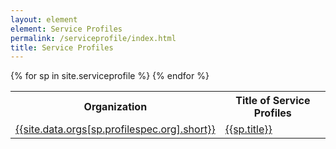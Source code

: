 ```yaml
---
layout: element
element: Service Profiles
permalink: /serviceprofile/index.html
title: Service Profiles
---
```


<table>
<tr>
  <th>Organization</th>
  <th>Title of Service Profiles</th>
</tr>
{% for sp in site.serviceprofile %}
<tr>
  <td><a href="/organization/{{sp.profilespec.org}}.html">{{site.data.orgs[sp.profilespec.org].short}}</a></td>
  <td><a href="/serviceprofile/{{sp.nisp-id}}.html">{{sp.title}}</a></td>
</tr>
{% endfor %}
</table>
